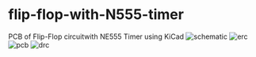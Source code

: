 # flip-flop-with-N555-timer
PCB of Flip-Flop circuitwith NE555 Timer using KiCad
![schematic](https://github.com/anilv8/flip-flop-with-N555-timer/assets/81171588/1efa9a7e-7499-43bb-b09a-656a1879d53d)
![erc](https://github.com/anilv8/flip-flop-with-N555-timer/assets/81171588/71ea6938-224a-4d0e-b644-39850aeb1634)
![pcb](https://github.com/anilv8/flip-flop-with-N555-timer/assets/81171588/1247d692-48f2-4463-82e6-25adac8de5a0)
![drc](https://github.com/anilv8/flip-flop-with-N555-timer/assets/81171588/3de538df-642d-449e-9d75-ad2d362a8994)
